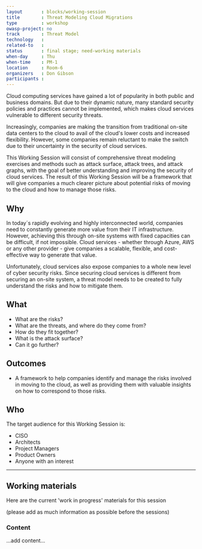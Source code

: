 ```yaml
---
layout       : blocks/working-session
title        : Threat Modeling Cloud Migrations
type         : workshop
owasp-project: no
track        : Threat Model
technology   :
related-to   :
status       : final stage; need-working materials
when-day     : Thu
when-time    : PM-1
location     : Room-6
organizers   : Don Gibson
participants :
---
```


Cloud computing services have gained a lot of popularity in both public and business domains. But due to their dynamic nature, many standard security policies and practices cannot be implemented, which makes cloud services vulnerable to different security threats.

Increasingly, companies are making the transition from traditional on-site data centers to the cloud to avail of the cloud's lower costs and increased flexibility.  However, some companies remain reluctant to make the switch due to their uncertainty in the security of cloud services.

This Working Session will consist of comprehensive threat modeling exercises and methods such as attack surface, attack trees, and attack graphs, with the goal of better understanding and improving the security of cloud services. The result of this Working Session will be a framework that will give companies a much clearer picture about potential risks of moving to the cloud and how to manage those risks.


## Why

In today´s rapidly evolving and highly interconnected world, companies need to constantly generate more value from their IT infrastructure. However, achieving this through on-site systems with fixed capacities can be difficult, if not impossible. Cloud services - whether through Azure, AWS or any other provider - give companies a scalable, flexible, and cost-effective way to generate that value.

Unfortunately, cloud services also expose companies to a whole new level of cyber security risks. Since securing cloud services is different from securing an on-site system, a threat model needs to be created to fully understand the risks and how to mitigate them.


## What

- What are the risks?
- What are the threats, and where do they come from?
- How do they fit together?
- What is the attack surface?
- Can it go further?

## Outcomes

- A framework to help companies identify and manage the risks involved in moving to the cloud, as well as providing them with valuable insights on how to correspond to those risks.

## Who

The target audience for this Working Session is:

- CISO
- Architects
- Project Managers 
- Product Owners 
- Anyone with an interest

--- 

## Working materials

Here are the current 'work in progress' materials for this session 

(please add as much information as possible before the sessions)

### Content

...add content...
